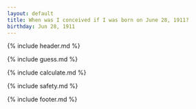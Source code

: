 ```yaml
---
layout: default
title: When was I conceived if I was born on June 28, 1911?
birthday: Jun 28, 1911
---
```


{% include header.md %}

{% include guess.md %}

{% include calculate.md %}

{% include safety.md %}

{% include footer.md %}



